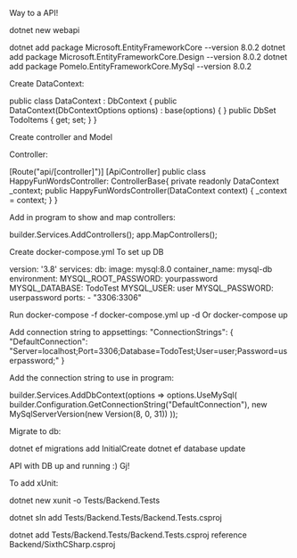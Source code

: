 Way to a API!

dotnet new webapi

dotnet add package Microsoft.EntityFrameworkCore --version 8.0.2
dotnet add package Microsoft.EntityFrameworkCore.Design --version 8.0.2
dotnet add package Pomelo.EntityFrameworkCore.MySql --version 8.0.2


Create DataContext:

public class DataContext : DbContext
{
    public DataContext(DbContextOptions<DataContext> options) : base(options) { }
    public DbSet<TodoItem> TodoItems { get; set; }
}

Create controller and Model

Controller:

[Route("api/[controller]")]
[ApiController]
public class HappyFunWordsController: ControllerBase{
    private readonly DataContext _context;
    public HappyFunWordsController(DataContext context)
    {
        _context = context;
    }
}


Add in program to show and map controllers:

builder.Services.AddControllers();
app.MapControllers();

Create docker-compose.yml To set up DB

version: '3.8'
services:
  db:
    image: mysql:8.0
    container_name: mysql-db
    environment:
      MYSQL_ROOT_PASSWORD: yourpassword
      MYSQL_DATABASE: TodoTest
      MYSQL_USER: user
      MYSQL_PASSWORD: userpassword
    ports:
      - "3306:3306"


Run docker-compose -f docker-compose.yml up -d 
Or docker-compose up

Add connection string to appsettings:
"ConnectionStrings": {
    "DefaultConnection": "Server=localhost;Port=3306;Database=TodoTest;User=user;Password=userpassword;"
}

Add the connection string to use in program:

builder.Services.AddDbContext<DataContext>(options =>
    options.UseMySql(
        builder.Configuration.GetConnectionString("DefaultConnection"),
        new MySqlServerVersion(new Version(8, 0, 31)) 
    ));

Migrate to db:

dotnet ef migrations add InitialCreate
dotnet ef database update


API with DB up and running :) Gj! 

To add xUnit:

dotnet new xunit -o Tests/Backend.Tests

dotnet sln add Tests/Backend.Tests/Backend.Tests.csproj


dotnet add Tests/Backend.Tests/Backend.Tests.csproj reference Backend/SixthCSharp.csproj


